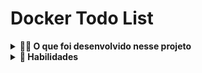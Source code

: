# Docker Todo List

<details>
  <summary><strong>👨‍💻 O que foi desenvolvido nesse projeto</strong></summary><br />

Neste projeto tive que: 
 - Conteinerizar aplicações;
 - Criar uma conexão entre elas;
 - Orquestrar seu funcionamento.
 
Temos uma aplicação full-stack neste repositório: um aplicativo de tarefas! Esta aplicação precisava ser conteinerizada para funcionar.

Eu desenvolvi os arquivos de configuração para cada frente específica: Front-end, Back-end e, no nosso caso, para um aplicativo de teste que valida se as aplicações estão se comunicando.

</details>

<details>
  <summary><strong>💫 Habilidades</strong></summary><br />

Neste projeto foi aplicado os seguintes conceitos:

- O conhecimento dos comandos dockers no CLI - Interface de linha de comando;
- A habilidade de criar um contêiner Docker para uma aplicação de front-end;
- A habilidade de criar um contêiner Docker para uma aplicação de back-end;
- A habilidade de criar um contêiner Docker para uma aplicação de testes;
- A habilidade de orquestrar os três contêineres utilizando o Docker compose.

</details>
